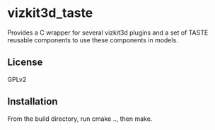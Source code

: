 vizkit3d_taste
=============
Provides a C wrapper for several vizkit3d plugins and a set 
of TASTE reusable components to use these components in models.

License
-------
GPLv2

Installation
------------
From the build directory, run cmake .., then make.

